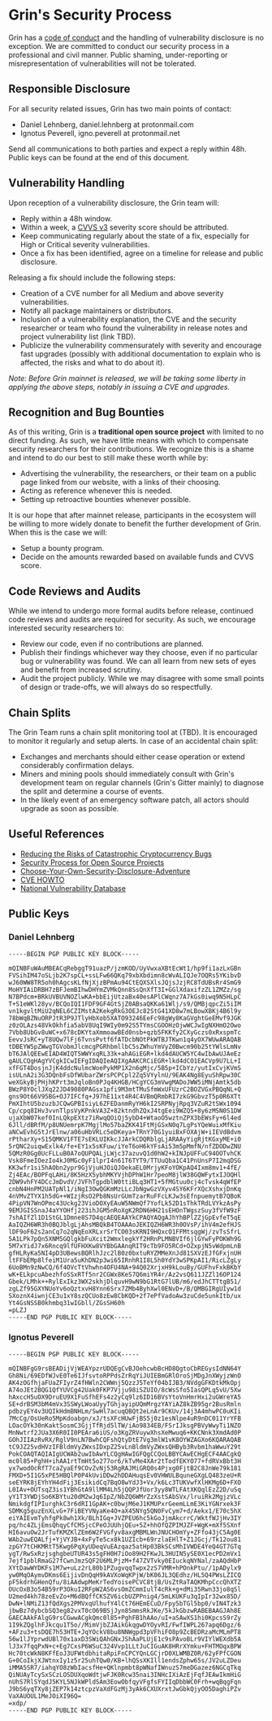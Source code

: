 # Grin's Security Process

Grin has a [code of conduct](CODE_OF_CONDUCT.md) and the handling of vulnerability disclosure is no exception. We are committed to conduct our security process in a professional and civil manner. Public shaming, under-reporting or misrepresentation of vulnerabilities will not be tolerated.

## Responsible Disclosure

For all security related issues, Grin has two main points of contact:

* Daniel Lehnberg, daniel.lehnberg at protonmail.com
* Ignotus Peverell, igno.peverell at protonmail.net

Send all communications to both parties and expect a reply within 48h. Public keys can be found at the end of this document.

## Vulnerability Handling

Upon reception of a vulnerability disclosure, the Grin team will:

* Reply within a 48h window.
* Within a week, a [CVVS v3](https://nvd.nist.gov/vuln-metrics/cvss/v3-calculator) severity score should be attributed.
* Keep communicating regularly about the state of a fix, especially for High or Critical severity vulnerabilities.
* Once a fix has been identified, agree on a timeline for release and public disclosure.

Releasing a fix should include the following steps:

* Creation of a CVE number for all Medium and above severity vulnerabilities.
* Notify all package maintainers or distributors.
* Inclusion of a vulnerability explanation, the CVE and the security researcher or team who found the vulnerability in release notes and project vulnerability list (link TBD).
* Publicize the vulnerability commensurately with severity and encourage fast upgrades (possibly with additional documentation to explain who is affected, the risks and what to do about it).

_Note: Before Grin mainnet is released, we will be taking some liberty in applying the above steps, notably in issuing a CVE and upgrades._

## Recognition and Bug Bounties

As of this writing, Grin is a **traditional open source project** with limited to no direct funding. As such, we have little means with which to compensate  security researchers for their contributions. We recognize this is a shame and intend to do our best to still make these worth while by:

* Advertising the vulnerability, the researchers, or their team on a public page linked from our website, with a links of their choosing.
* Acting as reference whenever this is needed.
* Setting up retroactive bounties whenever possible.

It is our hope that after mainnet release, participants in the ecosystem will be willing to more widely donate to benefit the further development of Grin. When this is the case we will:

* Setup a bounty program.
* Decide on the amounts rewarded based on available funds and CVVS score.

## Code Reviews and Audits

While we intend to undergo more formal audits before release, continued code reviews and audits are required for security. As such, we encourage interested security researchers to:

* Review our code, even if no contributions are planned.
* Publish their findings whichever way they choose, even if no particular bug or vulnerability was found. We can all learn from new sets of eyes and benefit from increased scrutiny.
* Audit the project publicly. While we may disagree with some small points of design or trade-offs, we will always do so respectfully.

## Chain Splits

The Grin Team runs a chain split monitoring tool at (TBD). It is encouraged to monitor it regularly and setup alerts. In case of an accidental chain split:

* Exchanges and merchants should either cease operation or extend considerably confirmation delays.
* Miners and mining pools should immediately consult with Grin's development team on regular channels (Grin's Gitter mainly) to diagnose the split and determine a course of events.
* In the likely event of an emergency software patch, all actors should upgrade as soon as possible.

## Useful References

* [Reducing the Risks of Catastrophic Cryptocurrency Bugs](https://medium.com/mit-media-lab-digital-currency-initiative/reducing-the-risk-of-catastrophic-cryptocurrency-bugs-dcdd493c7569)
* [Security Process for Open Source Projects](https://alexgaynor.net/2013/oct/19/security-process-open-source-projects/)
* [Choose-Your-Own-Security-Disclosure-Adventure](http://hackingdistributed.com/2018/05/30/choose-your-own-security-disclosure-adventure/)
* [CVE HOWTO](https://github.com/RedHatProductSecurity/CVE-HOWTO)
* [National Vulnerability Database](https://nvd.nist.gov/)

## Public Keys

### Daniel Lehnberg
  ````
-----BEGIN PGP PUBLIC KEY BLOCK-----

mQINBFuWAuMBEACqRebggT91uazP/jzmKOD/UyVwxaXBtEcWt1/hp9fi1azLxGBn
FVSihIM47oSLjb2K7spCL+ssLFw66QKq79xbXbdimn8cWvALIQJe7OQRs5YKibvD
wJ60WW8TR5oh0hAgcsKLfNjXjzBPmAu94CtEQXSXlsJQjsJzjRC8TdUBsRr4SmG9
MoHYIAiDRBH7zBFJemBIhwDHYmZVMkQnn8SsQnXfT3I+GGlXdaxifzZL1ZMZz/sg
N7BPdcm+BRkUVBUVNOZlwKA+bbEijUtzaBx40esAPlCWqnz7A7kGs0iwq9N5HLpC
T+S1eWKl28yv/BCQoIQI1FDF9GF4GtSjZ0ABsaQKKa61Wlj/s9/QMBjqpcZi5iIM
vn1kgvltMiU2qNEL6CZIMstA2KekgRkG3OEJc82StG41XD8w7mLBowXBKj4B6l9y
78bWqBZNuORPJtR3P9JTlyHbXob5XATO93246EeFc98gWy8KaGVghtGeEMvf9JGK
z0zOLAzs48VkOkhfia5abV8UqI9WIy0m92S5TYmsCGOOHzOjwWCJwIgNXHmO2Owo
7Vbb8UbGv8uWC+x678cDKYtaXmmoawBEd0nsb+qzb5FKKfy2CXyGczs0xRxspmTc
EevvJsRC+yT8UQw7lFj6TvnsPvtf6fATDcbNOtPkWTBJTKwn1q4yOX7WUwARAQAB
tDBEYW5pZWwgTGVobmJlcmcgPGRhbmllbC5sZWhuYmVyZ0Bwcm90b25tYWlsLmNv
bT6JAlQEEwEIAD4WIQT5WWYxqRL33k+ahAGiEGR+lkd4dAUCW5YC4wIbAwUJAeEz
gAULCQgHAgYVCgkICwIEFgIDAQIeAQIXgAAKCRCiEGR+lkd4dCO1EACVp9U7LL+I
xfFGT4DosjnJjK4ddcNulmcWoePykMP1X2n6gMjc/5B5p+ICbYz/yutIxCvjKVmS
isULnA2i3G3DQnbFsDfWUbarZWrsPCPCpl2Zq5VYylnU/9EAK4Ng8EyuShRpw30C
weXGkyBjPHjhKPrt3mJqloBn0PJq4KHGB/HCgYCG3mVwgMADoJWW5iMNjAmtk5db
BWzP8YOclJXq22JD49080PAGsx1pfi9M3mtTMuSfmWxUFUzrC2BOZVGxPBQqNL+Q
gns9Ot66V95BG+OJ7IFCfq+J97hE11xt4R4C4VBmQRmbRI7zkG9GbvzT5p0R6XTt
PmXIhtU5bzuzbJCQwGPBIsiyL6ZFEDanmRyYH6kI2SRPNyjRpq3VZuR2tSWx1094
Cp/cpq8IHv3vvnTlpsVyKPnkVA3Z+82ktndhZQxJ4tgEei9WZQ5+8y6zMSN0S1DW
ujaXbW07kef0InLQkpEXtz7iRwqQOiQj5ybD4+WtaoO5wztnZPX3bEWsFy+6l4ed
6Jll/dBRfM/p8UNUemrpK7MgjlMo57baZKK41FtMjGSxN0q7LgPsYQeWuixMfKiu
aNCwEvhG5tJrElnw/a06uHbVRLc5eDKeya+TRnY70G1yuiBxFOXAjW+iIEVdBdvm
rPtharXy+S15QMKV1FTE7sEKLUIKkcJJArkCDQRblgLjARAAyYigRjtKGxyME+i0
5rQNC2uiqwExlk4/fe+EY1x5sKFuw/iYeT6oH6kYFsAi53m5pMmfN/nfZDODwZNU
5QMzR0Gg0UcFLLuB0A7oQUPQALjLWjc37azuvQ1d0hW2+kINJpUFFuC94OOTvhCK
Vsk8FmeIOezIo4kJ0MGc0yF1lprI4n61T6TYT9/TTUuQba1C41PnUnsP7I2mqDSG
KK3wfr1si5hAObn2ypr9GjVjuHJOiQJOekaEL0MrjyKFoYOKpAQ4Ixm8mv1+4fE/
Zj4EAc/BOPFqLAHi/8K5HzX5ybhMKYVjhDPhW1Hr7peoM8jlW38GQWFytxIJOQHl
2DW9vhFY4DCcJmDvdV/JVFhTgpdblW0ttiBLq3HT1+5fMGtuu0cj4cTvsk4qWfEP
cnbN4HnPM2UATpNl1/iNgI3OwQGKmMzLLcJbNgwGzVXyv4SY6KFrXQcXshxjDnKq
4nVMvZTYX1h5dG++WIzjRsO2Pb8NsUrGUmTzarRuFFcLKJw3sEfnpuemytB7QBoK
4PipVN7WnOPmc43Uckg23VioDOXyEAuW5NWmQf7YofLk52D1sThkTRdLVYkzAsPy
9EMJGISSnaJ4aYYOHfj223ihJGM5nRoXgK2RDN6HH21sEHOnTWgszSuy3fVfW9zF
7shAIfZl1D1StGL1Dmne8S7D4qcAEQEAAYkCPAQYAQgAJhYhBPlZZjGpEvfeT5qE
AaIQZH6WR3h0BQJblgLjAhsMBQkB4TOAAAoJEKIQZH6WR3h0OVsP/ihV4m2efHJS
lDF9oF62s2anCq7o2qNqEoXRLxrSrTCO03sKRNI9HQxcO1FFMtsqgWj/zvTsSfrL
5A1LPk7pQn5XNM5GQlgkbFuXcit2WmxlegkYf2HRnPLMNBVIf6jlGYwFyPOKWh9G
5M7xYidJ7x6Rncq9lfUFHXKw8VYBbGAAnqRIT9cTb9FO5RCd+OZxpjN5vWdpmLnB
gfHLRyKa5NI4pD3UBewsBQRlhJzc2lB0z0bxtuRYZMMeXnJd81SXVzEJfGFxjnUH
ltFFbEMp8lfeiM1Ura5uKhDN2p3wi65IRnhR1I8L5h0YdY3wSPKpAI1/RicLZgLy
6UoBMn9zNwCQ/6f4OVcTtVhwhn4OFU4NA+94Q02XrjxH9kLouBy/GUFhvFxkBKbY
wK+ELkpcuAbezhfoSSxRTf5nr2CGWx8KeS7Q6miYR4r/Az2vsQ611JZZl16OP124
Gbek/LMhk++RylExIkz3WX2skhjDlquvH9wN9bG1RtG7lUB/m6/edJhCTTtgB51/
zgLZf95GXYNUoYv6oQztxvH8Ynn6Srx7ZMb4ByhXwl0ENvD+/B/QMBGIRgUIyw1d
SXoznX4iwnjCE3u1xY8szQCUo8zEw8CbKQD+2f7ePfVadoAw3zuCde5unkItb/ux
Yt4GsNSSB0khmbq31wIGbll/ZGsSH60h
=pLZJ
-----END PGP PUBLIC KEY BLOCK-----

````
### Ignotus Peverell
```
-----BEGIN PGP PUBLIC KEY BLOCK-----

mQINBFgG9rsBEADijVjWEAYpzrUDQEgCvBJOehcwbBcHD8QgtoCbREGysIdNN64Y
Gh8Ni/69EDfWJvE0Te6IJfsvtoRPPdsZrRqYiJUIEBmGRlOroSjMDgJnXWyjzWnO
AK4zOGfhjaFUaZFIyrZ4fHWln2CWWnj5QzzJ5TeYf04bIJB3/NVdgGFKDtkMkOpj
A74oJEt2BQG1QfYUVCg42Uak0FKP7Vjju98iSZUIO/8cWsSfo5IasQPLq5vU/5Xw
hAxccH5uOX9DruEU9X1FuSfhEFs4z2yCq9lz6ID16BVsYtoVnHmrHxi2uGWreYA5
SE+drBSM3bM4mVx3SSWyLWoaUyyTGhjayipUQmMrgzYAYiAZ8kZB95gr2BusRmln
pdbzyEY4v3UQIkHdmBNHLm/SwHl7acuqQBQt2eLnAr9CKUv/14j3A4mhwPC0uKIi
7McCg/OsUeRo5MpKdoabgn/xJ/tsXFcHUwFjBS5j0z1esNlpe4uR9nDC011YrYFB
LOacOYk30nKaktSosmC3GjjTfRjd5lTW/iAo9834EB/FSrIJksgPBVyWwyTi1NZO
MnNwtrf2JUa3X6R0II0PEAra6iUS/o3KgZRVuywXhsXeMwuq6+KKCNnk3XmdAd0P
GOhJIIAzRvRX/RglV9nLN7BwhCQFshQtyDtE7Vg3mlW1vK8OYWZAGXo6KQARAQAB
tC9JZ25vdHVzIFBldmVyZWxsIDxpZ25vLnBldmVyZWxsQHByb3Rvbm1haWwuY29t
PokCOAQTAQIAIgUCWAb2uwIbAwYLCQgHAwIGFQgCCQoLBBYCAwECHgECF4AACgkQ
mc0l85+PghH+ihAA1rtTmHt5o277or6/kTvMe4XAr2tTodfEKYO77+fdRVxBbt3H
yx7wodOcRfT7caZyaEf9COvZvNj53RgRAJMiGRQ0s4Pjxg0FjtB2C8JnWe79k181
FMXD+5I1G5xPE5HBQlP0P4kUviDDw2hDDAHuqsEv0VHWULBquneGXgLQ483zeU+R
seEYRK8jEYhYH4dFij3EsikidCq7BqO8wYdJ3+Vx/k6Lc3TUKVwfXlHKMg6D+FXO
L0IAv+OUTsqZ3is1YBhGtA9llMM4Lh5jQQPJfUor3yy8WTLFAtXKQqlEzZ2D/uSq
yY1T3YWDjSo6KBYtu20dM2wJq6IpZ/NbZQ6WMrZzXstSAbSVx/lruiRk2MgjzVLc
NmikdgfIPIurghkC3r6dRI1GpAK+c0bwjM6eJ1KMUPxrGeemLLmE3KiYGNrxek3F
SDMKg5guzEnXLvG+7FiBEYVNyaKe4O+aX45NYg5QN0FvCym7+d/Aekx1/E70c5hX
eiYAIEvmTyhfgPk8wh1Xk/BLhIGq+JVZPEU6hc5kGoJjmAkcrrC/WktfWJjHv3IY
pq/hc4ZLjEmsQhqyCfCMSjcCPeOJUUhjQEu+5Z+hhOfQZPIMJZF+WgK+mXf5SXnf
HI6avuOw2JrTufKMZKlZEm6W2FVGfyv8axgMBMLWnJNUCHOmYy+ZFfo43jC5Ag0E
WAb2uwEQALfj+YjVYJB+4xFyTe5cx8k1UZIcb+69rzlaEHlT+Z1JGcj/Tk12ou81
zpGY7tCHKMRtT5Kwg6PqXyUDeqVuEAzqaz5atHp03BkSCsMhIVWDE4YeQ4GT7GTq
ygT/RwSxRzjsghgbeUTUR43s5gFH0H7iOo89H2FKwJL3HUIN5ySE0X1ecPD2mVx1
7ejf1pblRmaG27fCwnJmzSQF2U6MLPjzM+f47ZVTvky0EIuckqNYNal/zaAQdHbP
XYtDawWYDKFs1M7w+uLz2rL80b1PZugvqqTwpx2zS7VMR+hPOnkPtu//1pADylx9
yw0MqOAymvDKms6EijivDnQqH9kAVXoWqKPjW/bK06JL3QEdhz/HL5Q4PWsLZICQ
pF5kdrhGHenQfu/8iAAdwpMeKrTedYoisePCVC8tjB/UsZtRaTAQKMhpCccQhXTZ
OUcOxB3o54B59rP3OkuI2RFpW2AS6vsOmZCmmIulT4cRk+g+dMi35Rwn33jo8qSl
U2med4kh78zeEvZo+M6dBQffCKSZV6icbUZPPnig4/5mLKUKFu3qIpIr32wx85D/
DwN+lNMiZ13fQdXgs2PMVxqUlhufY4lCt76HEmECuD/Fpy5bTGl5bp0/vIN4Tzk3
jbwBz7dybcbSQ3eg82vxT0cO69BSjJyn8SmmsRkJKe/5kJkGbzwRABEBAAGJAh8E
GAECAAkFAlgG9rsCGwwACgkQmc0l85+PghFB1hAAo/uI+aSAwXS1hi0KpcsS9rZy
1I9kZQglhFJkcqu1T5o//MimVjbZJAikGkqgwDYOyvRI/FwfIWPL267apq6Dgz/6
+AFzu3+tsDQE7h53HTE+JqYOckV8bu8NNWgpd3pVFhiFO8p9ZcBEDRzaMcMLmPT8
56w1lJYprwdUBl70x1axD3SWiQAhGNxJShAaPLUjE1c9sPAvoBLr9VIYlWEXdb5A
lJ3x7fqqPxN+c+Eg7CxsP6WSuC324Vvp1LLtJuCIGuAK8HRrXYmku+FHTMOqxBPW
Hc70tcWkN8KFfEoJ3UFWtdbhitaRpiFnCPCYQnLGCjrD0XLWMBZ0R/62yFPfCGON
G+0CoIkjXJWtnxIy1z5r25uhTQw0/KB+lhQSsXKIll1endsZphw65s/JV2uLZDeu
iMMA5SR7/iahqYO8zWbIacsfHe+QKlnpmbt8pWNafIWnuzS7meDGazez6NGCqTkq
QiNUAyTcySxSCzLOSDUXqoWdtjwFJK0Rcw35nai3INHcIXiAzEjFqfJEAwIkmHiG
nUhS7RlSYqdJ5KYL5NJkWPldSAm3EowObfqyVFgfsFYIIqDbbWC0Frh+wqBqgFqn
J9bS6yqTXy8jZEP7k14ztcpzVaXdFGzMj3yAk6CXUXrxtJwGbkQjyOO5DaghiPZv
VaXAUOUL1MeJOiXI96Q=
=xdp/
-----END PGP PUBLIC KEY BLOCK-----
```
